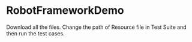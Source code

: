 # RobotFrameworkDemo
Download all the files.
Change the path of Resource file in Test Suite and then run the test cases.
